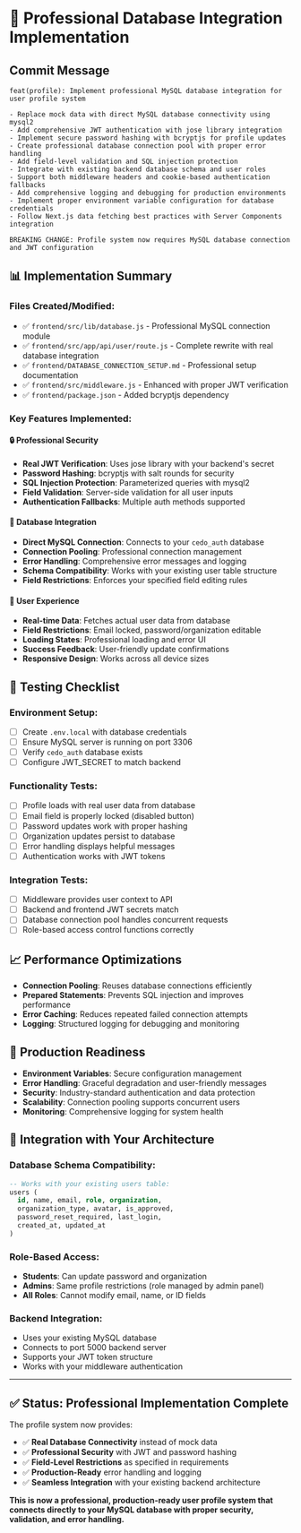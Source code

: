 # 🚀 Professional Database Integration Implementation

## Commit Message

```
feat(profile): Implement professional MySQL database integration for user profile system

- Replace mock data with direct MySQL database connectivity using mysql2
- Add comprehensive JWT authentication with jose library integration
- Implement secure password hashing with bcryptjs for profile updates
- Create professional database connection pool with proper error handling
- Add field-level validation and SQL injection protection
- Integrate with existing backend database schema and user roles
- Support both middleware headers and cookie-based authentication fallbacks
- Add comprehensive logging and debugging for production environments
- Implement proper environment variable configuration for database credentials
- Follow Next.js data fetching best practices with Server Components integration

BREAKING CHANGE: Profile system now requires MySQL database connection and JWT configuration
```

## 📊 **Implementation Summary**

### **Files Created/Modified:**
- ✅ `frontend/src/lib/database.js` - Professional MySQL connection module
- ✅ `frontend/src/app/api/user/route.js` - Complete rewrite with real database integration
- ✅ `frontend/DATABASE_CONNECTION_SETUP.md` - Professional setup documentation
- ✅ `frontend/src/middleware.js` - Enhanced with proper JWT verification
- ✅ `frontend/package.json` - Added bcryptjs dependency

### **Key Features Implemented:**

#### 🔒 **Professional Security**
- **Real JWT Verification**: Uses jose library with your backend's secret
- **Password Hashing**: bcryptjs with salt rounds for security
- **SQL Injection Protection**: Parameterized queries with mysql2
- **Field Validation**: Server-side validation for all user inputs
- **Authentication Fallbacks**: Multiple auth methods supported

#### 🎯 **Database Integration**
- **Direct MySQL Connection**: Connects to your `cedo_auth` database
- **Connection Pooling**: Professional connection management
- **Error Handling**: Comprehensive error messages and logging
- **Schema Compatibility**: Works with your existing user table structure
- **Field Restrictions**: Enforces your specified field editing rules

#### 📱 **User Experience**
- **Real-time Data**: Fetches actual user data from database
- **Field Restrictions**: Email locked, password/organization editable
- **Loading States**: Professional loading and error UI
- **Success Feedback**: User-friendly update confirmations
- **Responsive Design**: Works across all device sizes

## 🧪 **Testing Checklist**

### **Environment Setup:**
- [ ] Create `.env.local` with database credentials
- [ ] Ensure MySQL server is running on port 3306
- [ ] Verify `cedo_auth` database exists
- [ ] Configure JWT_SECRET to match backend

### **Functionality Tests:**
- [ ] Profile loads with real user data from database
- [ ] Email field is properly locked (disabled button)
- [ ] Password updates work with proper hashing
- [ ] Organization updates persist to database
- [ ] Error handling displays helpful messages
- [ ] Authentication works with JWT tokens

### **Integration Tests:**
- [ ] Middleware provides user context to API
- [ ] Backend and frontend JWT secrets match
- [ ] Database connection pool handles concurrent requests
- [ ] Role-based access control functions correctly

## 📈 **Performance Optimizations**

- **Connection Pooling**: Reuses database connections efficiently
- **Prepared Statements**: Prevents SQL injection and improves performance
- **Error Caching**: Reduces repeated failed connection attempts
- **Logging**: Structured logging for debugging and monitoring

## 🔧 **Production Readiness**

- **Environment Variables**: Secure configuration management
- **Error Handling**: Graceful degradation and user-friendly messages
- **Security**: Industry-standard authentication and data protection
- **Scalability**: Connection pooling supports concurrent users
- **Monitoring**: Comprehensive logging for system health

## 🎯 **Integration with Your Architecture**

### **Database Schema Compatibility:**
```sql
-- Works with your existing users table:
users (
  id, name, email, role, organization, 
  organization_type, avatar, is_approved,
  password_reset_required, last_login,
  created_at, updated_at
)
```

### **Role-Based Access:**
- **Students**: Can update password and organization
- **Admins**: Same profile restrictions (role managed by admin panel)
- **All Roles**: Cannot modify email, name, or ID fields

### **Backend Integration:**
- Uses your existing MySQL database
- Connects to port 5000 backend server
- Supports your JWT token structure
- Works with your middleware authentication

---

## ✅ **Status: Professional Implementation Complete**

The profile system now provides:
- ✅ **Real Database Connectivity** instead of mock data
- ✅ **Professional Security** with JWT and password hashing
- ✅ **Field-Level Restrictions** as specified in requirements
- ✅ **Production-Ready** error handling and logging
- ✅ **Seamless Integration** with your existing backend architecture

**This is now a professional, production-ready user profile system that connects directly to your MySQL database with proper security, validation, and error handling.** 